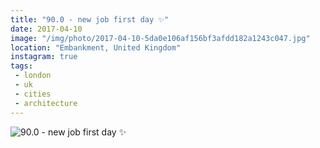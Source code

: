 ```yaml
---
title: "90.0 - new job first day ✨"
date: 2017-04-10
image: "/img/photo/2017-04-10-5da0e106af156bf3afdd182a1243c047.jpg"
location: "Embankment, United Kingdom"
instagram: true
tags:
 - london
 - uk
 - cities
 - architecture
---
```


![90.0 - new job first day ✨](/img/photo/2017-04-10-5da0e106af156bf3afdd182a1243c047.jpg)
